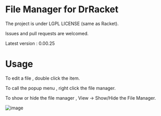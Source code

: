 # File Manager for DrRacket
The project is under LGPL LICENSE (same as Racket).

Issues and pull requests are welcomed.  
 
Latest version : 0.00.25

# Usage
To edit a file , double click the item.

To call the popup menu , right click the file manager.

To show or hide the file manager , View -> Show/Hide the File Manager. 

![image](https://user-images.githubusercontent.com/22510026/42439375-5663ee04-8395-11e8-84e3-af6a89b32532.png)



